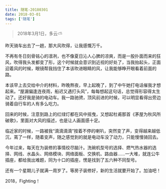 ```yaml
---
title: 随笔-20180301
date: 2018-03-01
tags: ['随笔']
---
```


> 2018年3月1日，多云⛅️

昨天骑车出去了一趟，那大风吹得，让我感慨万千。

不再有冬日刻骨铭心的凛冽，也不像夏日沁人心脾的凉爽，而是一股扑面而来的狂风，吹得我头发都变了形，这个时候就会意识到近视的好处了，当我抬起头，正面迎着风的时候，眼镜帮我挡住了本该吹进眼睛的风，让我能够睁开眼看着前面的路。

本该早上去交给中介的材料，昨晚熬夜，早上起晚了，到了中午她打电话催我才想起来。“屋漏偏逢连夜雨，船迟又遇打头风”，每每想起这句话，总觉得形容得太生动了。还好我是骑的电动车。我一路驰骋，顶风前进的时候，可以明显看得出旁边骑着自行车的人有多么吃力。

回来的时候，注意到路上的红绿灯都在风中摇曳，又想起杜甫那首《茅屋为秋风所破歌》，里面对大风的描述，也是让人画面感十足。

临近家的时候，一路被我“滴滴滴滴”按着不停的喇叭，突然变了声，变得越来越低沉，蔫了一样，随着变声，随之感觉到的就是电动车没了动力，只能慢慢骑回去。

今年过来，每天在为装修的事情绞尽脑汁。洗碗机型号的选择、燃气热水器的选择、网线、水晶头、网络模块、网络面板、交换机、路由器……一大堆，就连公牛插座，都给我出难题，同为十口的插座，愣是找到了五六种不同型号。

还有一个星期儿子就满一周岁了。等房子装修好，新的生活就要开始了。加油吧！

2018，Fighting！
